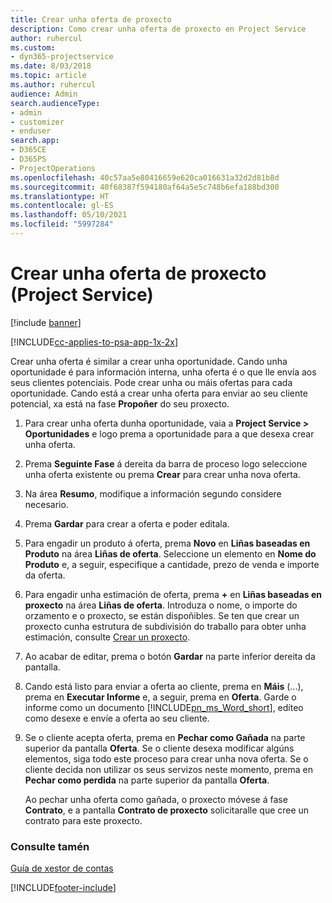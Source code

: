 ```yaml
---
title: Crear unha oferta de proxecto
description: Como crear unha oferta de proxecto en Project Service
author: ruhercul
ms.custom:
- dyn365-projectservice
ms.date: 8/03/2018
ms.topic: article
ms.author: ruhercul
audience: Admin
search.audienceType:
- admin
- customizer
- enduser
search.app:
- D365CE
- D365PS
- ProjectOperations
ms.openlocfilehash: 40c57aa5e80416659e620ca016631a32d2d81b8d
ms.sourcegitcommit: 40f68387f594180af64a5e5c748b6efa188bd300
ms.translationtype: HT
ms.contentlocale: gl-ES
ms.lasthandoff: 05/10/2021
ms.locfileid: "5997284"
---
```

# <a name="create-a-project-quote-project-service"></a>Crear unha oferta de proxecto (Project Service)

[!include [banner](../includes/psa-now-project-operations.md)]

[!INCLUDE[cc-applies-to-psa-app-1x-2x](../includes/cc-applies-to-psa-app-1x-2x.md)]

Crear unha oferta é similar a crear unha oportunidade. Cando unha oportunidade é para información interna, unha oferta é o que lle envía aos seus clientes potenciais. Pode crear unha ou máis ofertas para cada oportunidade. Cando está a crear unha oferta para enviar ao seu cliente potencial, xa está na fase **Propoñer** do seu proxecto.  
  
1. Para crear unha oferta dunha oportunidade, vaia a **Project Service > Oportunidades** e logo prema a oportunidade para a que desexa crear unha oferta.  
  
2. Prema **Seguinte Fase** á dereita da barra de proceso logo seleccione unha oferta existente ou prema **Crear** para crear unha nova oferta.  
  
3. Na área **Resumo**, modifique a información segundo considere necesario.  
  
4. Prema **Gardar** para crear a oferta e poder editala.  
  
5. Para engadir un produto á oferta, prema **Novo** en **Liñas baseadas en Produto** na área **Liñas de oferta**. Seleccione un elemento en **Nome do Produto** e, a seguir, especifique a cantidade, prezo de venda e importe da oferta.  
  
6. Para engadir unha estimación de oferta, prema **+** en **Liñas baseadas en proxecto** na área **Liñas de oferta**. Introduza o nome, o importe do orzamento e o proxecto, se están dispoñibles. Se ten que crear un proxecto cunha estrutura de subdivisión do traballo para obter unha estimación, consulte [Crear un proxecto](../psa/create-project.md).  
  
7. Ao acabar de editar, prema o botón **Gardar** na parte inferior dereita da pantalla.  
  
8. Cando está listo para enviar a oferta ao cliente, prema en **Máis** (...), prema en **Executar Informe** e, a seguir, prema en **Oferta**. Garde o informe como un documento [!INCLUDE[pn_ms_Word_short](../includes/pn-ms-word-short.md)], edíteo como desexe e envíe a oferta ao seu cliente.  
  
9. Se o cliente acepta oferta, prema en **Pechar como Gañada** na parte superior da pantalla **Oferta**. Se o cliente desexa modificar algúns elementos, siga todo este proceso para crear unha nova oferta. Se o cliente decida non utilizar os seus servizos neste momento, prema en **Pechar como perdida** na parte superior da pantalla **Oferta**.  
  
   Ao pechar unha oferta como gañada, o proxecto móvese á fase **Contrato**, e a pantalla **Contrato de proxecto** solicitaralle que cree un contrato para este proxecto.  
  
### <a name="see-also"></a>Consulte tamén  
 [Guía de xestor de contas](../psa/account-manager-guide.md)


[!INCLUDE[footer-include](../includes/footer-banner.md)]